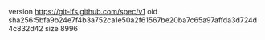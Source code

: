 version https://git-lfs.github.com/spec/v1
oid sha256:5bfa9b24e7f4b3a752ca1e50a2f61567be20ba7c65a97affda3d724d4c832d42
size 8996
